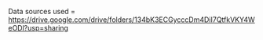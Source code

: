 Data sources used = https://drive.google.com/drive/folders/134bK3ECGycccDm4DiI7QtfkVKY4WeODl?usp=sharing
